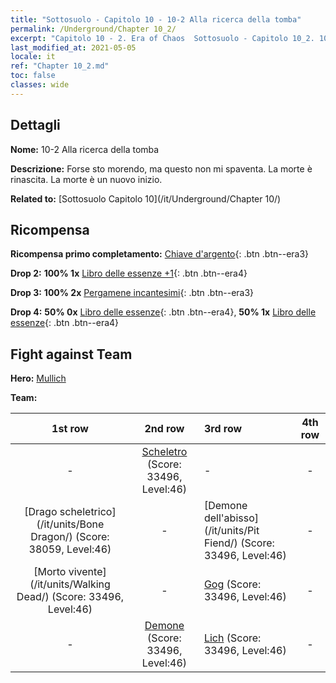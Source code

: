 ```yaml
---
title: "Sottosuolo - Capitolo 10 - 10-2 Alla ricerca della tomba"
permalink: /Underground/Chapter 10_2/
excerpt: "Capitolo 10 - 2. Era of Chaos  Sottosuolo - Capitolo 10_2. 10-2 Alla ricerca della tomba"
last_modified_at: 2021-05-05
locale: it
ref: "Chapter 10_2.md"
toc: false
classes: wide
---
```


## Dettagli

 **Nome:** 10-2 Alla ricerca della tomba

 **Descrizione:** Forse sto morendo, ma questo non mi spaventa. La morte è rinascita. La morte è un nuovo inizio.

 **Related to:** [Sottosuolo Capitolo 10](/it/Underground/Chapter 10/)

## Ricompensa

 **Ricompensa primo completamento:** [Chiave d'argento](/ItemsIT/con_693/){: .btn .btn--era3}

 **Drop 2:** **100% 1x** [Libro delle essenze +1](/ItemsIT/mat_46/){: .btn .btn--era4}

 **Drop 3:** **100% 2x** [Pergamene incantesimi](/ItemsIT/con_694/){: .btn .btn--era3}

 **Drop 4:** **50% 0x** [Libro delle essenze](/ItemsIT/mat_39/){: .btn .btn--era4}, **50% 1x** [Libro delle essenze](/ItemsIT/mat_39/){: .btn .btn--era4}


## Fight against Team
 **Hero:** [Mullich](/it/heroes/Mullich/)

 **Team:**


  | 1st row | 2nd row | 3rd row | 4th row |
  |:----:|:----:|:----|:----:|
  | - | [Scheletro](/it/units/Skeleton/) (Score: 33496, Level:46)  | - | - |
  | [Drago scheletrico](/it/units/Bone Dragon/) (Score: 38059, Level:46)  | - | [Demone dell'abisso](/it/units/Pit Fiend/) (Score: 33496, Level:46)  | - |
  | [Morto vivente](/it/units/Walking Dead/) (Score: 33496, Level:46)  | - | [Gog](/it/units/Gog/) (Score: 33496, Level:46)  | - |
  | - | [Demone](/it/units/Demon/) (Score: 33496, Level:46)  | [Lich](/it/units/Lich/) (Score: 33496, Level:46)  | - |


